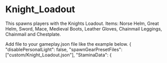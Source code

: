# Knight_Loadout
This spawns players with the Knights Loadout. 
Items: Norse Helm, Great Helm, Sword, Mace, Medieval Boots, Leather Gloves, Chainmail Leggings, Chainmail and Chestplate. 
	
 Add file to your gameplay.json file like the example below. 
 {
		"disablePersonalLight": false,
		"spawnGearPresetFiles": ["custom/Knight_Loadout.json"],
		"StaminaData":
		{
